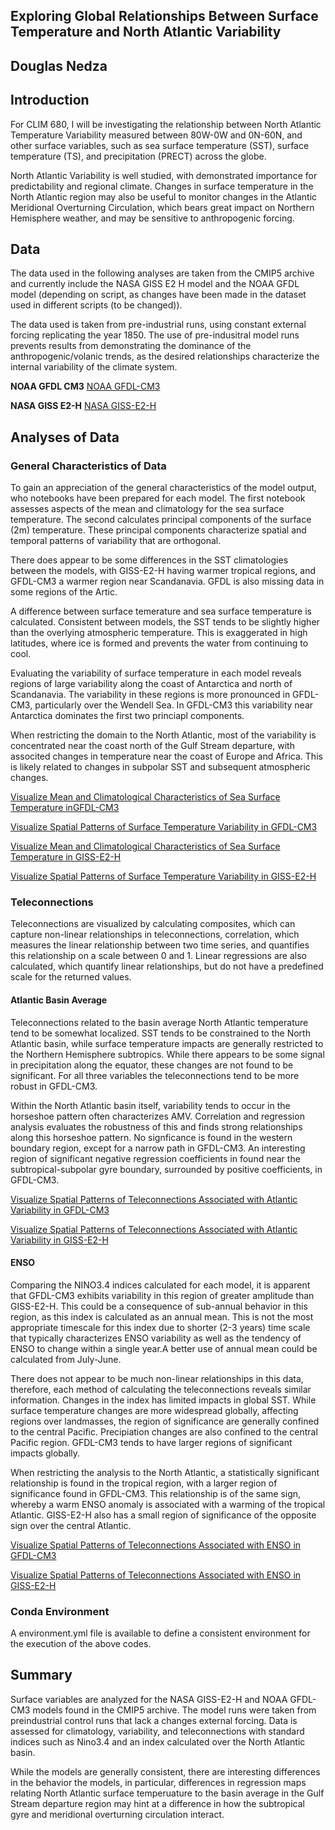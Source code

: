 ## Exploring Global Relationships Between Surface Temperature and North Atlantic Variability 
 
## Douglas Nedza

## Introduction

For CLIM 680, I will be investigating the relationship between North Atlantic Temperature Variability measured between 80W-0W and 0N-60N, and other surface variables, such as sea surface temperature (SST), surface temperature (TS), and precipitation (PRECT) across the globe.

North Atlantic Variability is well studied, with demonstrated importance for predictability and regional climate.  Changes in surface temperature in the North Atlantic region may also be useful to monitor changes in the Atlantic Meridional Overturning Circulation, which bears great impact on Northern Hemisphere weather, and may be sensitive to anthropogenic forcing.

## Data

The data used in the following analyses are taken from the CMIP5 archive and currently include the NASA GISS E2 H model and the NOAA GFDL model (depending on script, as changes have been made in the dataset used in different scripts (to be changed)).

The data used is taken from pre-industrial runs, using constant external forcing replicating the year 1850.  The use of pre-indusitral model runs prevents results from demonstrating the dominance of the anthropogenic/volanic trends, as the desired relationships characterize the internal variability of the climate system.

__NOAA GFDL CM3__
[NOAA GFDL-CM3](https://www.gfdl.noaa.gov)

__NASA GISS E2-H__
[NASA GISS-E2-H](https://www.giss.nasa.gov)

## Analyses of Data

### General Characteristics of Data

To gain an appreciation of the general characteristics of the model output, who notebooks have been prepared for each model.  The first notebook assesses aspects of the mean and climatology for the sea surface temperature.  The second calculates principal components of the surface (2m) temperature.  These principal components characterize spatial and temporal patterns of variability that are orthogonal.

There does appear to be some differences in the SST climatologies between the models, with GISS-E2-H having warmer tropical regions, and GFDL-CM3 a warmer region near Scandanavia.  GFDL is also missing data in some regions of the Artic.

A difference between surface temerature and sea surface temperature is calculated.  Consistent between models, the SST tends to be slightly higher than the overlying atmospheric temperature.  This is exaggerated in high latitudes, where ice is formed and prevents the water from continuing to cool.

Evaluating the variability of surface temperature in each model reveals regions of large variability along the coast of Antarctica and north of Scandanavia.  The variability in these regions is more pronounced in GFDL-CM3, particularly over the Wendell Sea.  In GFDL-CM3 this variability near Antarctica dominates the first two princiapl components.

When restricting the domain to the North Atlantic, most of the variability is concentrated near the coast north of the Gulf Stream departure, with associted changes in temperature near the coast of Europe and Africa.  This is likely related to changes in subpolar SST and subsequent atmospheric changes.


[Visualize Mean and Climatological Characteristics of Sea Surface Temperature inGFDL-CM3](https://github.com/dnedza/clim680_assignments/blob/master/clim680_project_anoms_dnedza_NOAA.ipynb)

[Visualize Spatial Patterns of Surface Temperature Variability in GFDL-CM3](https://github.com/dnedza/clim680_assignments/blob/master/clim680_project_EOF_dnedza_NOAA.ipynb)

[Visualize Mean and Climatological Characteristics of Sea Surface Temperature in GISS-E2-H](https://github.com/dnedza/clim680_assignments/blob/master/clim680_project_anoms_dnedza_NASA.ipynb)

[Visualize Spatial Patterns of Surface Temperature Variability in GISS-E2-H](https://github.com/dnedza/clim680_assignments/blob/master/clim680_project_EOF_dnedza_NASA.ipynb)

### Teleconnections

Teleconnections are visualized by calculating composites, which can capture non-linear relationships in teleconnections, correlation, which measures the linear relationship between two time series, and quantifies this relationship on a scale between 0 and 1.  Linear regressions are also calculated, which quantify linear relationships, but do not have a predefined scale for the returned values. 

#### Atlantic Basin Average

Teleconnections related to the basin average North Atlantic temperature tend to be somewhat localized. SST tends to be constrained to the North Atlantic basin, while surface temperature impacts are generally restricted to the Northern Hemisphere subtropics.  While there appears to be some signal in precipitation along the equator, these changes are not found to be significant.  For all three variables the teleconnections tend to be more robust in GFDL-CM3.

Within the North Atlantic basin itself, variability tends to occur in the horseshoe pattern often characterizes AMV.  Correlation and regression analysis evaluates the robustness of this and finds strong relationships along this horseshoe pattern.  No signficance is found in the western boundary region, except for a narrow path in GFDL-CM3.  An interesting region of significant negative regression coefficients in found near the subtropical-subpolar gyre boundary, surrounded by positive coefficients, in GFDL-CM3.

[Visualize Spatial Patterns of Teleconnections Associated with Atlantic Variability in GFDL-CM3](https://github.com/dnedza/clim680_assignments/blob/master/clim680_project_amv_dnedza_NOAA.ipynb)

[Visualize Spatial Patterns of Teleconnections Associated with Atlantic Variability in GISS-E2-H](https://github.com/dnedza/clim680_assignments/blob/master/clim680_project_amv_dnedza_NASA.ipynb)


#### ENSO

Comparing the NINO3.4 indices calculated for each model, it is apparent that GFDL-CM3 exhibits variability in this region of greater amplitude than GISS-E2-H.  This could be a consequence of sub-annual behavior in this region, as this index is calculated as an annual mean.  This is not the most appropriate timescale for this index due to shorter (2-3 years) time scale that typically characterizes ENSO variability as well as the tendency of ENSO to change within a single year.A better use of annual mean could be calculated from July-June.

There does not appear to be much non-linear relationships in this data, therefore, each method of calculating the teleconnections reveals similar information.  Changes in the index has limited impacts in global SST.  While surface temperature changes are more widespread globally, affecting regions over landmasses, the region of significance are generally confined to the central Pacific.  Precipiation changes are also confined to the central Pacific region.  GFDL-CM3 tends to have larger regions of significant impacts globally.

When restricting the analysis to the North Atlantic, a statistically significant relationship is found in the tropical region, with a larger region of significance found in GFDL-CM3.  This relationship is of the same sign, whereby a warm ENSO anomaly is associated with a warming of the tropical Atlantic.  GISS-E2-H also has a small region of significance of the opposite sign over the central Atlantic.

[Visualize Spatial Patterns of Teleconnections Associated with ENSO in GFDL-CM3](https://github.com/dnedza/clim680_assignments/blob/master/clim680_project_nino_dnedza_NOAA.ipynb)

[Visualize Spatial Patterns of Teleconnections Associated with ENSO in GISS-E2-H](https://github.com/dnedza/clim680_assignments/blob/master/clim680_project_nino_dnedza_NASA.ipynb)

### Conda Environment
A environment.yml file is available to define a consistent environment for the execution of the above codes.

## Summary

Surface variables are analyzed for the NASA GISS-E2-H and NOAA GFDL-CM3 models found in the CMIP5 archive.  The model runs were taken from preindustrial control runs that lack a changes external forcing.  Data is assessed for climatology, variability, and teleconnections with standard indices such as Nino3.4 and an index calculated over the North Atlantic basin.

While the models are generally consistent, there are interesting differences in the behavior the models, in particular, differences in regression maps relating North Atlantic surface temperuature to the basin average in the Gulf Stream departure region may hint at a difference in how the subtropical gyre and meridional overturning circulation interact.   
